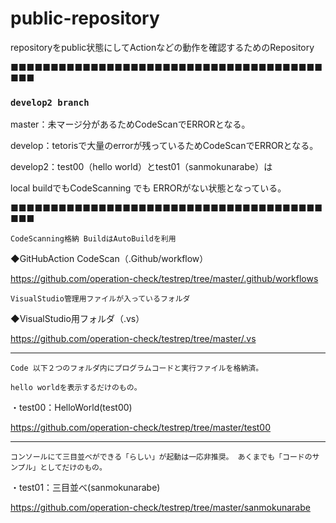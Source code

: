 # public-repository
repositoryをpublic状態にしてActionなどの動作を確認するためのRepository


■■■■■■■■■■■■■■■■■■■■■■■■■■■■■■■■■■■■■■■■■■
### `develop2 branch`
master：未マージ分があるためCodeScanでERRORとなる。

develop：tetorisで大量のerrorが残っているためCodeScanでERRORとなる。

develop2：test00（hello world）とtest01（sanmokunarabe）は

local buildでもCodeScanning でも ERRORがない状態となっている。

■■■■■■■■■■■■■■■■■■■■■■■■■■■■■■■■■■■■■■■■■■

`CodeScanning格納 BuildはAutoBuildを利用`

◆GitHubAction CodeScan（.Github/workflow）

https://github.com/operation-check/testrep/tree/master/.github/workflows

`VisualStudio管理用ファイルが入っているフォルダ`

◆VisualStudio用フォルダ（.vs）

https://github.com/operation-check/testrep/tree/master/.vs

------------------------------------------

`Code 以下２つのフォルダ内にプログラムコードと実行ファイルを格納済。`

`hello worldを表示するだけのもの。`

・test00：HelloWorld(test00)

https://github.com/operation-check/testrep/tree/master/test00

------------------------------------------

`コンソールにて三目並べができる「らしい」が起動は一応非推奨。
あくまでも「コードのサンプル」としてだけのもの。`

・test01：三目並べ(sanmokunarabe)

https://github.com/operation-check/testrep/tree/master/sanmokunarabe

